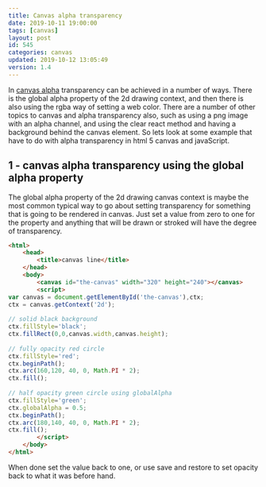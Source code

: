 ```yaml
---
title: Canvas alpha transparency
date: 2019-10-11 19:00:00
tags: [canvas]
layout: post
id: 545
categories: canvas
updated: 2019-10-12 13:05:49
version: 1.4
---
```


In [canvas alpha](https://developer.mozilla.org/en-US/docs/Web/API/CanvasRenderingContext2D/globalAlpha) transparency can be achieved in a number of ways. There is the global alpha property of the 2d drawing context, and then there is also using the rgba way of setting a web color. There are a number of other topics to canvas and alpha transparency also, such as using a png image with an alpha channel, and using the clear react method and having a background behind the canvas element. So lets look at some example that have to do with alpha transparency in html 5 canvas and javaScript.

<!-- more -->

## 1 - canvas alpha transparency using the global alpha property

The global alpha property of the 2d drawing canvas context is maybe the most common typical way to go about setting transparency for something that is going to be rendered in canvas. Just set a value from zero to one for the property and anything that will be drawn or stroked will have the degree of transparency.

```html
<html>
    <head>
        <title>canvas line</title>
    </head>
    <body>
        <canvas id="the-canvas" width="320" height="240"></canvas>
        <script>
var canvas = document.getElementById('the-canvas'),ctx;
ctx = canvas.getContext('2d');
 
// solid black background
ctx.fillStyle='black';
ctx.fillRect(0,0,canvas.width,canvas.height);
 
// fully opacity red circle
ctx.fillStyle='red';
ctx.beginPath();
ctx.arc(160,120, 40, 0, Math.PI * 2);
ctx.fill();
 
// half opacity green circle using globalAlpha
ctx.fillStyle='green';
ctx.globalAlpha = 0.5;
ctx.beginPath();
ctx.arc(180,140, 40, 0, Math.PI * 2);
ctx.fill();
        </script>
    </body>
</html>
```

When done set the value back to one, or use save and restore to set opacity back to what it was before hand.